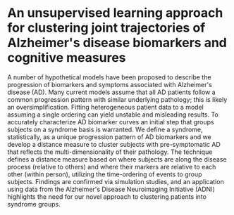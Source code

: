# An unsupervised learning approach for clustering joint trajectories of Alzheimer's disease biomarkers and cognitive measures

A number of hypothetical models have been proposed to describe the progression of biomarkers and symptoms associated with Alzheimer's disease (AD). Many current models assume that all AD patients follow a common progression pattern with similar underlying pathology; this is likely an oversimplification. Fitting heterogeneous patient data to a model assuming a single ordering can yield unstable and misleading results. To accurately characterize AD biomarker curves an initial step that groups subjects on a syndrome basis is warranted. We define a syndrome, statistically, as a unique progression pattern of AD biomarkers and we develop a distance measure to cluster subjects with pre-symptomatic AD that reflects the multi-dimensionality of their pathology. The technique defines a distance measure based on where subjects are along the disease process (relative to others) and where their markers are relative to each other (within person), utilizing the time-ordering of events to group subjects. Findings are confirmed via simulation studies, and an application using data from the Alzheimer's Disease Neuroimaging Initiative (ADNI) highlights the need for our novel approach to clustering patients into syndrome groups. 
